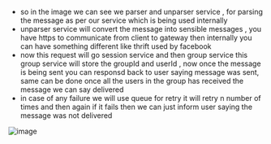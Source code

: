 - so in the image we can see we parser and unparser service , for parsing the message as per our service which is being used internally
- unparser service will convert the message into sensible messages , you have https to communicate from client to gateway then internally you can have something different like thrift used by facebook
- now this request will go session service and then group service this group service will store the groupId and userId , now once the message is being sent you can responsd back to user saying message was sent, same can be done once all the users in the group has received the message we can say delivered
- in case of any failure we will use queue for retry it will retry n number of times and then again if it fails then we can just inform user saying the message was not delivered


![image](https://github.com/user-attachments/assets/c9196e86-4364-4fbf-bc3e-cf9de3369c33)

